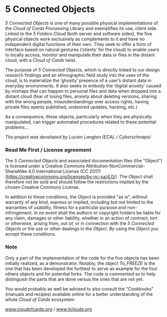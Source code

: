 # 5 Connected Objects

_5 Connected Objects_ is one of many possible physical implementations of the _Cloud of Cards_ Processing Library and exemplifies its use, client side. Linked to the _5 Folders Cloud_ (both server and software sides), the five physical objects work exclusively as complements to it and have no independent digital functions of their own. They seek to offer a form of interface based on natural gestures (‘clients’ for the cloud) to enable users to locally access, monitor and manipulate their data or files in the distant cloud, with a _Cloud of Cards_ twist. 

The purpose of _5 Connected Objects_, which is directly linked to our design research findings and an ethnographic field study into the uses of the cloud, is to materialize the ‘ghostly’ presence of a user’s distant data in everyday environments. It also seeks to embody the ‘digital anxiety’ caused by mishaps that can happen to personal files and data when dropped into a distant cloud (fear of losing files, anxiety about deleting versions, sharing with the wrong people, misunderstandings over access rights, having private files openly published, undesired updates, hacking, etc.) 

As a consequence, these objects, particularly when they are physically manipulated, can trigger automated procedures related to these potential problems…

_The project was developed by Lucien Langton (ECAL / Cyberschnaps)_

### Read Me First / License agreement

The _5 Connected Objects_ and associated documentation files (the "Object") is licensed under a Creative Commons Attribution-NonCommercial-ShareAlike 4.0 International License (CC 2017) (https://creativecommons.org/licenses/by-nc-sa/4.0/). The _Object_ shall therefore not be sold and should follow the restrictions implied by the chosen Creative Commons License.

In addition to these conditions, the _Object_ is provided "as is", without warranty of any kind, express or implied, including but not limited to the warranties of usability, fitness for a particular purpose and non-infringement. In no event shall the authors or copyright holders be liable for any claim, damages or other liability, whether in an action of contract, tort or otherwise, arising from, out of, or in connection with the _5 Connected Objects_ or the use or other dealings in the _Object_. By using the _Object_ you accept these conditions.

### Note
Only a part of the implementation of the code for the five objects has been initially realized, as a demonstrator. Notably, the object _To_FREEZE_ is the one that has been developed the furthest to serve as example for the four others objects and for potential forks. The code is commented so to help distinguish the parts that are done versus the ones that are not yet.

You would probably as well be advised to also consult the "Cookbooks" (manuals and recipes) available online for a better understanding of the whole _Cloud of Cards_ ecosystem:

www.cloudofcards.org /  www.iiclouds.org